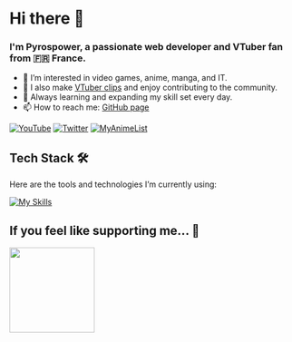 # Hi there 👋

### I'm Pyrospower, a passionate web developer and VTuber fan from 🇫🇷 France.

- 👀 I’m interested in video games, anime, manga, and IT.
- 🎥 I also make [VTuber clips](https://youtube.com/@Pyrospower/videos) and enjoy contributing to the community.
- 🌱 Always learning and expanding my skill set every day.
- 📫 How to reach me: [GitHub page](https://pyrospower.github.io)

[![YouTube](https://img.shields.io/badge/YouTube-red?logo=youtube)](https://youtube.com/Pyrospower)
[![Twitter](https://img.shields.io/badge/Twitter-black?logo=x)](https://twitter.com/pyrospower)
[![MyAnimeList](https://img.shields.io/badge/MyAnimeList-2E51A2?logo=myanimelist)](https://myanimelist.net/profile/Pyrospower)

<!--
---

## My Projects 🚀

Here are a few projects I've worked on:

<img align="right" src="https://github-readme-stats.vercel.app/api?username=Pyrospower&show_icons=true&title_color=ffffff&text_color=c9cacc&icon_color=0080ff&bg_color=1d1f21&layout=compact" width="300px" alt="Pyrospower's GitHub stats" />

- 🎂 **[lz2](#)** - Lazulight's 2nd Anniversary project
- 🔊 **[mq](#)** - Description of an awesome project.
- 🎲 **[rnd](#)** - Another cool project.
- 📘 **[bot](#)** - This project was fun to build!
- _and more!_
-->

## Tech Stack 🛠

Here are the tools and technologies I’m currently using:

[![My Skills](https://skillicons.dev/icons?i=js,ts,py,react,nodejs,nextjs,svelte,astro,tailwind,prisma,postgres,docker,aws,gcp,discordjs)](https://skillicons.dev)

## If you feel like supporting me... 💖

<a href="https://www.ko-fi.com/pyrospower" target="_blank"><img src="https://storage.ko-fi.com/cdn/kofi2.png?v=3" width="150"/></a>
